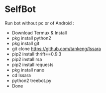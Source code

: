 # SelfBot

Run bot without pc or of Android :
- Download Termux & Install
- pkg install python2
- pkg install git
- git clone https://github.com/tankeng/Issara
- pip2 install thrift==0.9.3
- pip2 install rsa
- pip2 install requests
- pkg install nano
- cd Issara
- python2 treebot.py
- Done
